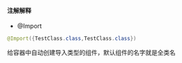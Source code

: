 #### 注解解释
+ @Import
```java
@Import({TestClass.class,TestClass.class})
```
给容器中自动创建导入类型的组件，默认组件的名字就是全类名
